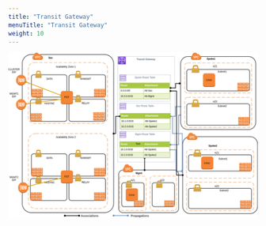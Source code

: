 ```yaml
---
title: "Transit Gateway"
menuTitle: "Transit Gateway"
weight: 10
---
```


![transit-gateway.png](transit-gateway.png)
